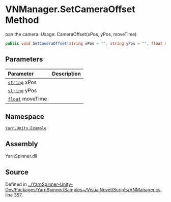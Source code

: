# VNManager.SetCameraOffset Method
pan the camera. Usage: CameraOffset(xPos, yPos,
moveTime)

```csharp
public void SetCameraOffset(string xPos = "", string yPos = "", float moveTime = 0.25F)
```

## Parameters
|Parameter|Description|
|:---|:---|
|[`string`](https://docs.microsoft.com/dotnet/api/System.String) xPos||
|[`string`](https://docs.microsoft.com/dotnet/api/System.String) yPos||
|[`float`](https://docs.microsoft.com/dotnet/api/System.Single) moveTime||


## Namespace
[`Yarn.Unity.Example`](/api/csharp/yarn.unity.example/README.md)

## Assembly
YarnSpinner.dll

## Source
Defined in [../YarnSpinner-Unity-Dev/Packages/YarnSpinner/Samples~/VisualNovel/Scripts/VNManager.cs](https://github.com/YarnSpinnerTool/YarnSpinner-Unity//blob/develop/Samples~/VisualNovel/Scripts/VNManager.cs#L357), line 357.

